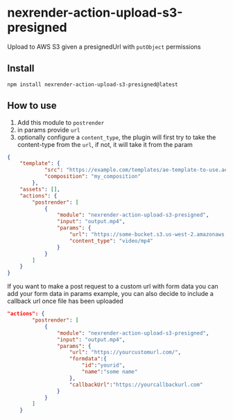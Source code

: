 # nexrender-action-upload-s3-presigned
Upload to AWS S3 given a presignedUrl with `putObject` permissions

## Install

`npm install nexrender-action-upload-s3-presigned@latest`

## How to use

1. Add this module to `postrender`
2. in params provide `url` 
2. optionally configure a `content_type`, the plugin will first try to take the content-type from the `url`, if not, it will take it from the param


```json
{
    "template": {
            "src": "https://example.com/templates/ae-template-to-use.aep",
            "composition": "my_composition"
        },
    "assets": [],
    "actions": {
        "postrender": [
            {
                "module": "nexrender-action-upload-s3-presigned",
                "input": "output.mp4",
                "params": {
                    "url": "https://some-bucket.s3.us-west-2.amazonaws.com/some.jpg?X-Amz-Algorithm=SHA256&X-Amz-Credential=XXX%2Fus-west-2%2Fs3%2Faws4_request&X-Amz-Date=20211114T141656Z&X-Amz-Expires=3600&Content-Type=text%2Fplain&X-Amz-SignedHeaders=host&X-Amz-Signature=8497XXX",
                    "content_type": "video/mp4"
                }
            }
        ]
    }
}
```
If you want to make a post request to a custom url with form data you can add your form data in params example, you can also decide to include a callback url once file has been uploaded
```json
"actions": {
        "postrender": [
            {
                "module": "nexrender-action-upload-s3-presigned",
                "input": "output.mp4",
                "params": {
                    "url": "https://yourcustomurl.com/",
                    "formdata":{
                        "id":"yourid",
                        "name":"some name"
                    },
                    "callbackUrl":"https://yourcallbackurl.com"
                }
            }
        ]
    }
```
